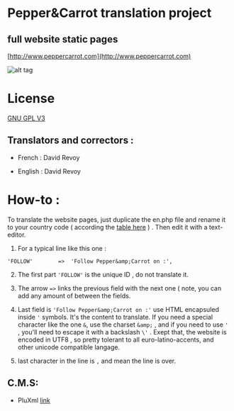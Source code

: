 # Pepper&Carrot translation project
## full website static pages
[http://www.peppercarrot.com](http://www.peppercarrot.com)

![alt tag](http://www.peppercarrot.com/data/images/lab/2015-03-02_tuto-translation/2015-03-01_g_about-website.jpg)


License
=======

[GNU GPL V3](http://www.gnu.org/copyleft/gpl.html)

## Translators and correctors : 

* French     : David Revoy

* English    : David Revoy


How-to :
========

To translate the website pages, just duplicate the en.php file and rename it to your country code ( according the [table here](http://www.w3schools.com/tags/ref_language_codes.asp) ) . Then edit it with a text-editor. 

1. For a typical line like this one :

``` 'FOLLOW'        =>  'Follow Pepper&amp;Carrot on :', ```

2. The first part ``` 'FOLLOW' ```  is the unique ID , do not translate it. 

3. The arrow ``` => ``` links the previous field with the next one ( note, you can add any amount of <spacebar> between the fields.

4. Last field is ```'Follow Pepper&amp;Carrot on :'``` use HTML encapsuled inside ```'``` symbols. It's the content to translate. If you need a special character like the one ```&```, use the charset ```&amp;``` , and if you need to use ```'``` , you'll need to escape it with a backslash ```\'``` . Exept that, the website is encoded in UTF8 , so pretty tolerant to all euro-latino-accents, and other unicode compatible langage.

5. last character in the line is ```,``` and mean the line is over. 


## C.M.S:

* PluXml
[link](http://www.pluxml.org/)






 

